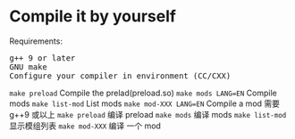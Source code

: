 # Compile it by yourself

Requirements:
<pre>
g++ 9 or later
GNU make
Configure your compiler in environment (CC/CXX)
</pre>
`make preload` Compile the prelad(preload.so)
`make mods LANG=EN` Compile mods
`make list-mod` List mods
`make mod-XXX LANG=EN` Compile a mod
需要 g++9 或以上
`make preload` 编译 preload
`make mods` 编译 mods
`make list-mod` 显示模组列表
`make mod-XXX` 编译 一个 mod

